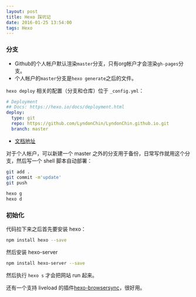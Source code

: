 ```yaml
---
layout: post
title: Hexo 踩坑记
date: 2016-01-25 13:54:00
tags: Hexo
---
```


### 分支
* Github的个人帐户默认渲染`master`分支，只有org帐户才会渲染`gh-pages`分支。
* 个人帐户的`master`分支是`hexo generate`之后的文件。

`hexo deploy` 相关的配置（分支和仓库）位于 `_config.yml`：

```yml
# Deployment
## Docs: https://hexo.io/docs/deployment.html
deploy:
  type: git
  repo: https://github.com/LyndonChin/LyndonChin.github.io.git
  branch: master
```
* [文档地址](https://hexo.io/docs/deployment.html)

对于个人帐户，可以新建一个 master 之外的分支用于备份，日常写作就用这个分支，然后写一个 shell 脚本自动部署：

```bash
git add .                                                                                              
git commit -m'update'                                                                                  
git push                                                                                               
                                                                                                        
hexo g                                                                                                 
hexo d
```
### 初始化
代码拉下来之后首先要安装 hexo：

```bash
npm install hexo --save
```

然后安装 hexo-server

```bash
npm install hexo-server --save
```

然后执行 `hexo s` 才会把网站 run 起来。

还有一个支持 liveload 的插件[hexo-browsersync](https://github.com/hexojs/hexo-browsersync)，很好用。
